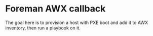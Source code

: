 # Foreman AWX callback
The goal here is to provision a host with PXE boot and add it to AWX inventory, then run a playbook on it.  
